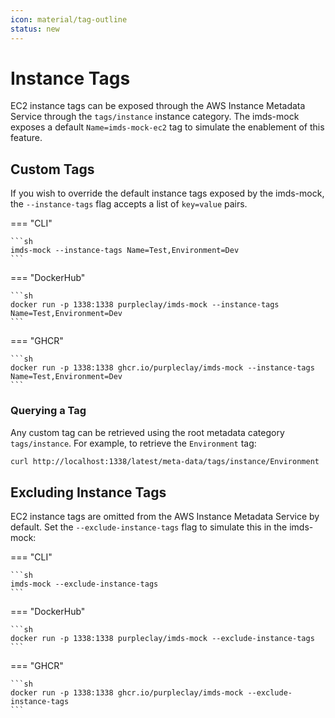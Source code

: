 ```yaml
---
icon: material/tag-outline
status: new
---
```


# Instance Tags

EC2 instance tags can be exposed through the AWS Instance Metadata Service through the `tags/instance` instance category. The imds-mock exposes a default `Name=imds-mock-ec2` tag to simulate the enablement of this feature.

## Custom Tags

If you wish to override the default instance tags exposed by the imds-mock, the `--instance-tags` flag accepts a list of `key=value` pairs.

=== "CLI"

    ```sh
    imds-mock --instance-tags Name=Test,Environment=Dev
    ```

=== "DockerHub"

    ```sh
    docker run -p 1338:1338 purpleclay/imds-mock --instance-tags Name=Test,Environment=Dev
    ```

=== "GHCR"

    ```sh
    docker run -p 1338:1338 ghcr.io/purpleclay/imds-mock --instance-tags Name=Test,Environment=Dev
    ```

### Querying a Tag

Any custom tag can be retrieved using the root metadata category `tags/instance`. For example, to retrieve the `Environment` tag:

```sh
curl http://localhost:1338/latest/meta-data/tags/instance/Environment
```

## Excluding Instance Tags

EC2 instance tags are omitted from the AWS Instance Metadata Service by default. Set the `--exclude-instance-tags` flag to simulate this in the imds-mock:

=== "CLI"

    ```sh
    imds-mock --exclude-instance-tags
    ```

=== "DockerHub"

    ```sh
    docker run -p 1338:1338 purpleclay/imds-mock --exclude-instance-tags
    ```

=== "GHCR"

    ```sh
    docker run -p 1338:1338 ghcr.io/purpleclay/imds-mock --exclude-instance-tags
    ```
